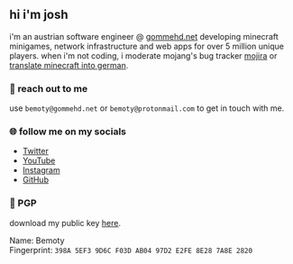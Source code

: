 ## hi i'm josh

i'm an austrian software engineer @ [gommehd.net](https://gommehd.net/) developing minecraft minigames, network infrastructure and web apps for over 5 million unique players. when i'm not coding, i moderate mojang's bug tracker [mojira](https://bugs.mojang.com/) or [translate minecraft into german](https://crowdin.com/project/minecraft).

### 📧 reach out to me

use `bemoty@gommehd.net` or `bemoty@protonmail.com` to get in touch with me.
### 🌐 follow me on my socials

- [Twitter](https://twitter.com/bemoty)
- [YouTube](https://youtube.com/bemoty)
- [Instagram](https://instagram.com/joshoty/)
- [GitHub](https://github.com/bemoty)

<script>
document.querySelector('.markdown-body h1').remove();
</script>

### 🔑 PGP

download my public key [here](https://bemoty.dev/pgp.asc).

Name: Bemoty<br/>
Fingerprint: `398A 5EF3 9D6C F03D AB04 97D2 E2FE 8E28 7A8E 2820`
